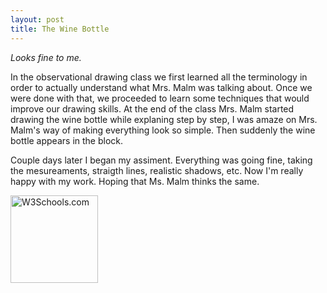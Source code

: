 ```yaml
---
layout: post
title: The Wine Bottle
---
```

 
_Looks fine to me._

  In the observational drawing class we first learned all the terminology in order to actually understand what Mrs. Malm was talking about.  Once we were done with that, we proceeded to learn some techniques that would improve our drawing skills. At the end of the class Mrs. Malm started drawing the wine bottle while explaning step by step, I was amaze on Mrs. Malm's way of making everything look so simple. Then suddenly the wine bottle appears in the block. 

 Couple days later I began my assiment. Everything was going fine, taking the mesureaments, straigth lines, realistic shadows, etc. Now I'm really happy with my work. Hoping that Ms. Malm thinks the same.

<img src="http://40.media.tumblr.com/c4b130fcf1bdfff11175f6ffc74bf73e/tumblr_nihyngdyKg1qdv1zvo1_1280.jpg" alt="W3Schools.com" style="width:140px;height:140px">

